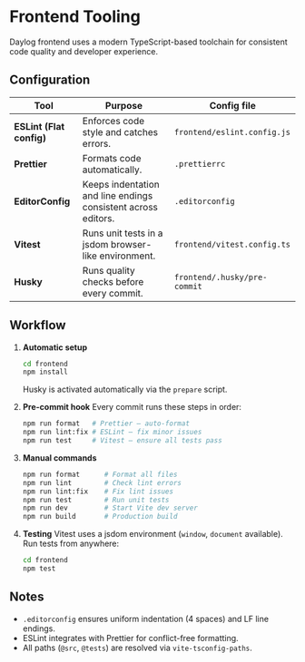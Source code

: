 # Frontend Tooling

Daylog frontend uses a modern TypeScript-based toolchain for consistent code quality and developer experience.

## Configuration
| Tool | Purpose | Config file |
|------|----------|--------------|
| **ESLint (Flat config)** | Enforces code style and catches errors. | `frontend/eslint.config.js` |
| **Prettier** | Formats code automatically. | `.prettierrc` |
| **EditorConfig** | Keeps indentation and line endings consistent across editors. | `.editorconfig` |
| **Vitest** | Runs unit tests in a jsdom browser-like environment. | `frontend/vitest.config.ts` |
| **Husky** | Runs quality checks before every commit. | `frontend/.husky/pre-commit` |

## Workflow

1. **Automatic setup**
   ```bash
   cd frontend
   npm install
   ```
   Husky is activated automatically via the `prepare` script.

2. **Pre-commit hook**
   Every commit runs these steps in order:
   ```bash
   npm run format   # Prettier — auto-format
   npm run lint:fix # ESLint — fix minor issues
   npm run test     # Vitest — ensure all tests pass
   ```

3. **Manual commands**
   ```bash
   npm run format      # Format all files
   npm run lint        # Check lint errors
   npm run lint:fix    # Fix lint issues
   npm run test        # Run unit tests
   npm run dev         # Start Vite dev server
   npm run build       # Production build
   ```

4. **Testing**
   Vitest uses a jsdom environment (`window`, `document` available).  
   Run tests from anywhere:
   ```bash
   cd frontend
   npm test
   ```

## Notes

- `.editorconfig` ensures uniform indentation (4 spaces) and LF line endings.  
- ESLint integrates with Prettier for conflict-free formatting.  
- All paths (`@src`, `@tests`) are resolved via `vite-tsconfig-paths`.

